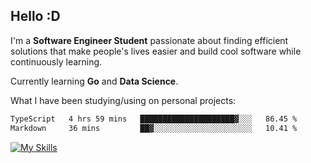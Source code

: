 ## Hello :D

I'm a **Software Engineer Student** passionate about finding efficient solutions that make people's lives easier and build cool software while continuously learning. 

Currently learning **Go** and **Data Science**.

What I have been studying/using on personal projects:
<!--START_SECTION:waka-->

```txt
TypeScript   4 hrs 59 mins   █████████████████████▓░░░   86.45 %
Markdown     36 mins         ██▓░░░░░░░░░░░░░░░░░░░░░░   10.41 %
```

<!--END_SECTION:waka-->

[![My Skills](https://skillicons.dev/icons?i=dotnet,java,go,py,html,css,js,docker,linux)](https://skillicons.dev)
